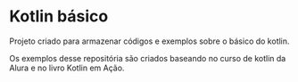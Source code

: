 # Kotlin básico

Projeto criado para armazenar códigos e exemplos sobre o básico do kotlin.

Os exemplos desse repositória são criados baseando no curso de kotlin da Alura
e no livro Kotlin em Ação.
